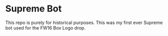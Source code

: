 # Supreme Bot

This repo is purely for historical purposes.
This was my first ever Supreme bot used for the FW16 Box Logo drop.